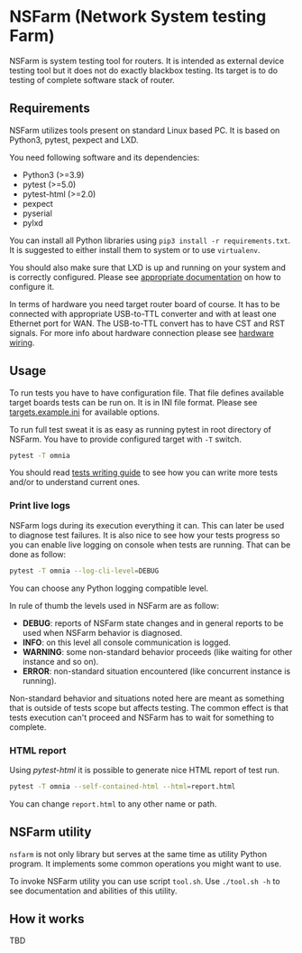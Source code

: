 NSFarm (Network System testing Farm)
====================================
NSFarm is system testing tool for routers. It is intended as external device
testing tool but it does not do exactly blackbox testing. Its target is to do
testing of complete software stack of router.


Requirements
------------
NSFarm utilizes tools present on standard Linux based PC. It is based on Python3,
pytest, pexpect and LXD.

You need following software and its dependencies:
* Python3 (>=3.9)
* pytest (>=5.0)
* pytest-html (>=2.0)
* pexpect
* pyserial
* pylxd

You can install all Python libraries using `pip3 install -r requirements.txt`. It
is suggested to either install them to system or to use `virtualenv`.

You should also make sure that LXD is up and running on your system and is
correctly configured. Please see [appropriate documentation](docs/lxd.md) on how
to configure it.

In terms of hardware you need target router board of course. It has to be
connected with appropriate USB-to-TTL converter and with at least one Ethernet
port for WAN. The USB-to-TTL convert has to have CST and RST signals. For more
info about hardware connection please see [hardware
wiring](docs/hardware_wiring.md).


Usage
-----
To run tests you have to have configuration file. That file defines available
target boards tests can be run on. It is in INI file format. Please see
[targets.example.ini](targets.example.ini) for available options.

To run full test sweat it is as easy as running pytest in root directory of
NSFarm. You have to provide configured target with `-T` switch.
```sh
pytest -T omnia
```

You should read [tests writing guide](docs/tests_writing.md) to see how you can
write more tests and/or to understand current ones.

### Print live logs
NSFarm logs during its execution everything it can. This can later be used to
diagnose test failures. It is also nice to see how your tests progress so you can
enable live logging on console when tests are running. That can be done as follow:
```sh
pytest -T omnia --log-cli-level=DEBUG
```
You can choose any Python logging compatible level.

In rule of thumb the levels used in NSFarm are as follow:
* __DEBUG__: reports of NSFarm state changes and in general reports to be used
  when NSFarm behavior is diagnosed.
* __INFO__: on this level all console communication is logged.
* __WARNING__: some non-standard behavior proceeds (like waiting for other
  instance and so on).
* __ERROR__: non-standard situation encountered (like concurrent instance is
  running).

Non-standard behavior and situations noted here are meant as something that is
outside of tests scope but affects testing. The common effect is that tests
execution can't proceed and NSFarm has to wait for something to complete.

### HTML report
Using _pytest-html_ it is possible to generate nice HTML report of test run.
```sh
pytest -T omnia --self-contained-html --html=report.html
```
You can change `report.html` to any other name or path.


NSFarm utility
--------------
`nsfarm` is not only library but serves at the same time as utility Python
program. It implements some common operations you might want to use.

To invoke NSFarm utility you can use script `tool.sh`. Use `./tool.sh -h` to see
documentation and abilities of this utility.


How it works
------------
TBD
